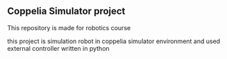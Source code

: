 ## Coppelia Simulator project

This repository is made for robotics course

this project is simulation robot in coppelia simulator environment and used external controller written in python
